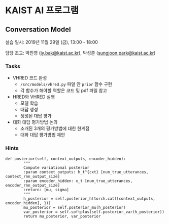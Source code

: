 # KAIST AI 프로그램 
## Conversation Model

실습 일시: 2019년 11월 29일 (금), 13:00 - 18:00

담당 조교: 박진영 (jy.bak@kaist.ac.kr), 박성준 (sungjoon.park@kaist.ac.kr)


### Tasks

- VHRED 코드 완성
	- ``/src/models/vhred.py`` 파일 안 `prior` 함수 구현
	- 각 함수가 해야할 역할은 코드 및 pdf 파일 참고
- HRED와 VHRED 실행
	- 모델 학습
	- 대답 생성
	- 생성된 대답 평가
- 대화 대답 평가방법 논의
	- 소개된 3개의 평가방법에 대한 한계점
	- 대화 대답 평가방법 제안

### Hints
```
def posterior(self, context_outputs, encoder_hidden):
        """
        Compute variational posterior
        :param context_outputs: h_t^{cxt} [num_true_utterances, context_rnn_output_size]
        :param encoder_hidden: x_t [num_true_utterances, encoder_rnn_output_size]
        :return: [mu, sigma]
        """
        h_posterior = self.posterior_h(torch.cat([context_outputs, encoder_hidden], 1))
        mu_posterior = self.posterior_mu(h_posterior)
        var_posterior = self.softplus(self.posterior_var(h_posterior))
        return mu_posterior, var_posterior
```
